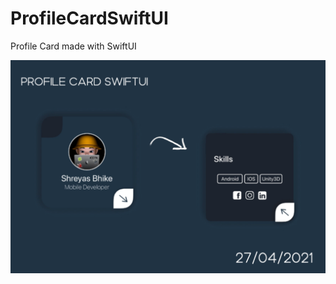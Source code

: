 # ProfileCardSwiftUI
Profile Card made with SwiftUI


![Image of Profile Card](https://github.com/TheAppWizard/ProfileCardSwiftUI/blob/main/opprofile.png)
